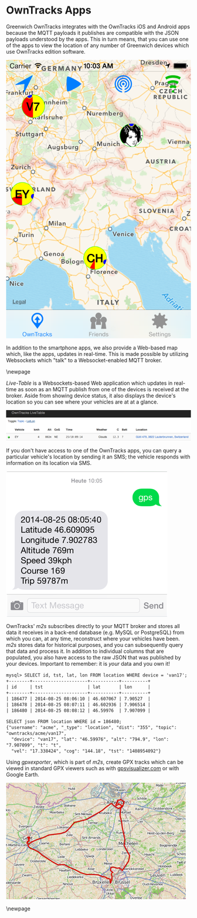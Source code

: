 # OwnTracks Apps

Greenwich OwnTracks integrates with the OwnTracks iOS and Android apps because the
MQTT payloads it publishes are compatible with the JSON payloads understood by the apps.
This in turn means, that you can use one of the apps to view the location of any number
of Greenwich devices which use OwnTracks edition software.

![OwnTracks for iPhone showing vehicle positions & movement](art/iphone-4people.png)

In addition to the smartphone apps, we also provide a Web-based map which,
like the apps, updates in real-time. This is made possible by utilizing
Websockets which "talk" to a Websocket-enabled MQTT broker.

\newpage

_Live-Table_ is a Websockets-based Web application which updates in real-time
as soon as an MQTT publish from one of the devices is received at the broker.
Aside from showing device status, it also displays the device's location so
you can see where your vehicles are at at a glance.

![OwnTracks Live-Table](art/livetable.png)

If you don't have access to one of the OwnTracks apps, you can query a particular
vehicle's location by sending it an SMS; the vehicle responds with information
on its location via SMS.

![OwnTracks queried via SMS](art/sms.png)

OwnTracks' _m2s_ subscribes directly to your MQTT broker and stores all
data it receives in a back-end database (e.g. MySQL or PostgreSQL) from
which you can, at any time, reconstruct where your vehicles have been.
_m2s_ stores data for historical purposes, and you can subsequently query
that data and process it. In addition to individual columns that are 
populated, you also have access to the raw JSON that was published by your
devices. Important to remember: it is _your_ data and you own it!

```
mysql> SELECT id, tst, lat, lon FROM location WHERE device = 'van17';
+--------+---------------------+-----------+----------+
| id     | tst                 | lat       | lon      |
+--------+---------------------+-----------+----------+
| 186477 | 2014-08-25 08:06:10 | 46.607067 | 7.90527  |
| 186478 | 2014-08-25 08:07:11 | 46.602936 | 7.906514 |
| 186480 | 2014-08-25 08:08:12 | 46.59976  | 7.907099 |
```

```
SELECT json FROM location WHERE id = 186480;
{"username": "acme", "_type": "location", "dist": "355", "topic": "owntracks/acme/van17",
  "device": "van17", "lat": "46.59976", "alt": "794.9", "lon": "7.907099", "t": "t",
  "vel": "17.338424", "cog": "144.18", "tst": "1408954092"}
```

Using _gpxexporter_, which is part of _m2s_, create GPX tracks which can be
viewed in standard GPX viewers such as with
[gpsvisualizer.com](http://www.gpsvisualizer.com) or
with Google Earth.

![OwnTracks GPX export](art/ey-belgium.png)

\newpage
